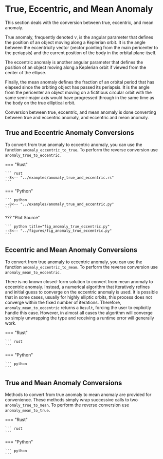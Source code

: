 # True, Eccentric, and Mean Anomaly

This section deals with the conversion between true, eccentric, and mean 
anomaly. 

True anomaly, frequently denoted $\nu$, is the angular parameter that defines 
the position of an object moving along a Keplerian orbit. It is the angle 
between the eccentricity vector (vector pointing from the main pericenter to 
the periapsis) and the current position of the body in the orbital plane itself.

The eccentric anomaly is another angular parameter that defines the position 
of an object moving along a Keplerian orbit if viewed from the center of the 
ellipse. 

Finally, the mean anomaly defines the fraction of an orbital period that has 
elapsed since the orbiting object has passed its periapsis. It is the angle 
from the pericenter an object moving on a fictitious circular orbit with the 
same semi-major axis would have progressed through in the same time as the 
body on the true elliptical orbit.

Conversion between true, eccentric, and mean anomaly is done converting 
between true and eccentric anomaly, and eccentric and mean anomaly.

## True and Eccentric Anomaly Conversions

To convert from true anomaly to eccentric anomaly, you can use the function 
`anomaly_eccentric_to_true`. To perform the reverse conversion use 
`anomaly_true_to_eccentric`.

=== "Rust"

    ``` rust
    --8<-- "../examples/anomaly_true_and_eccentric.rs"
    ```

=== "Python"

    ``` python
    --8<-- "../examples/anomaly_true_and_eccentric.py"
    ```

??? "Plot Source"
    
    ``` python title="fig_anomaly_true_eccentric.py"
    --8<-- "../figures/fig_anomaly_true_eccentric.py"
    ```

## Eccentric and Mean Anomaly Conversions

To convert from true anomaly to eccentric anomaly, you can use the function
`anomaly_eccentric_to_mean`. To perform the reverse conversion use
`anomaly_mean_to_eccentric`. 

There is no known closed-form solution to 
convert from mean anomaly to eccentric anomaly. Instead, a numerical 
algorithm that iteratively refines and initial guess to converge on the 
eccentric anomaly is used. It is possible that in some cases, usually for 
highly elliptic orbits, this process does not converge within the fixed 
number of iterations. Therefore, `anomaly_mean_to_eccentric` returns a 
`Result`, forcing the user to explicitly handle this case. However, in 
almost all cases the algorithm will converge so simply unwrapping the type 
and receiving a runtime error will generally work.

=== "Rust"

    ``` rust
    ```

=== "Python"

    ``` python
    ```

## True and Mean Anomaly Conversions

Methods to convert from true anomaly to mean anomaly are 
provided for convenience. These methods simply wrap successive calls to two 
`anomaly_true_to_mean`. To perform the reverse conversion use
`anomaly_mean_to_true`.

=== "Rust"

    ``` rust
    ```

=== "Python"

    ``` python
    ```